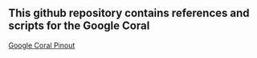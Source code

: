 ## This github repository contains references and scripts for the Google Coral

[Google Coral Pinout](https://github.com/AnchorageBot/YouTube/blob/9f0b96dc98b35cfbcd22ea3fa7ef14335ae20b53/GoogleCoral/pinoutGoogleCoral.jpg)

